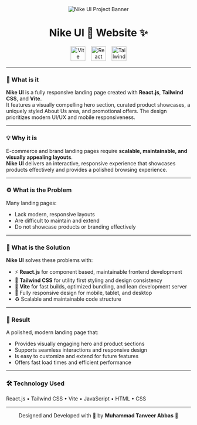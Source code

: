 <div align="center">

<img src="https://i.postimg.cc/yYWzQ7pz/Nike-UI.png" alt="Nike UI Project Banner" />

<br/>

<h1 align="center">Nike UI 🛒 Website ✨</h1>



<div align="center">
  <img src="https://img.shields.io/badge/Vite-646CFF?logo=vite&logoColor=white&style=for-the-badge" height="40" alt="Vite logo" style="margin-right:12px;" />
  <img src="https://img.shields.io/badge/React-61DAFB?logo=react&logoColor=black&style=for-the-badge" height="40" alt="React logo" style="margin-right:12px;" />
  <img src="https://img.shields.io/badge/Tailwind%20CSS-06B6D4?logo=tailwindcss&logoColor=black&style=for-the-badge" height="40" alt="Tailwind CSS logo" />
</div>

</div>

---

### 🧠 What is it

**Nike UI** is a fully responsive landing page created with **React.js**, **Tailwind CSS**, and **Vite**.  
It features a visually compelling hero section, curated product showcases, a uniquely styled About Us area, and promotional offers. The design prioritizes modern UI/UX and mobile responsiveness.

---

### 💡 Why it is

E-commerce and brand landing pages require **scalable, maintainable, and visually appealing layouts**.  
**Nike UI** delivers an interactive, responsive experience that showcases products effectively and provides a polished browsing experience.

---

### ⚙️ What is the Problem

Many landing pages:

- Lack modern, responsive layouts  
- Are difficult to maintain and extend  
- Do not showcase products or branding effectively

---

### 🧩 What is the Solution

**Nike UI** solves these problems with:

- ⚡ **React.js** for component based, maintainable frontend development  
- 🎨 **Tailwind CSS** for utility first styling and design consistency  
- 🧠 **Vite** for fast builds, optimized bundling, and lean development server  
- 📱 Fully responsive design for mobile, tablet, and desktop  
- ♻️ Scalable and maintainable code structure

---

### 🚀 Result

A polished, modern landing page that:

- Provides visually engaging hero and product sections  
- Supports seamless interactions and responsive design  
- Is easy to customize and extend for future features  
- Offers fast load times and efficient performance

---

### 🛠️ Technology Used

React.js • Tailwind CSS • Vite • JavaScript • HTML • CSS

---

<div align="center">

Designed and Developed with 🧠 by **Muhammad Tanveer Abbas** 🌟

</div>
